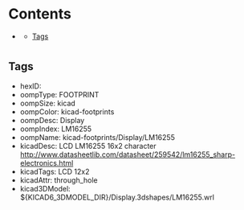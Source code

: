 



Contents
========

* [](#)
	* [Tags](#tags)

# 

## Tags

- hexID: 
- oompType: FOOTPRINT
- oompSize: kicad
- oompColor: kicad-footprints
- oompDesc: Display
- oompIndex: LM16255
- oompName: kicad-footprints/Display/LM16255
- kicadDesc: LCD LM16255 16x2 character http://www.datasheetlib.com/datasheet/259542/lm16255_sharp-electronics.html
- kicadTags: LCD 12x2
- kicadAttr: through_hole
- kicad3DModel: ${KICAD6_3DMODEL_DIR}/Display.3dshapes/LM16255.wrl

